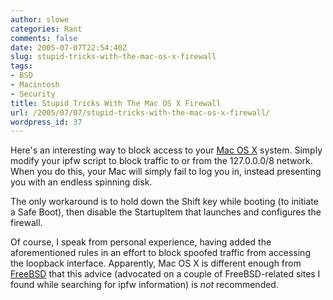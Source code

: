```yaml
---
author: slowe
categories: Rant
comments: false
date: 2005-07-07T22:54:40Z
slug: stupid-tricks-with-the-mac-os-x-firewall
tags:
- BSD
- Macintosh
- Security
title: Stupid Tricks With The Mac OS X Firewall
url: /2005/07/07/stupid-tricks-with-the-mac-os-x-firewall/
wordpress_id: 37
---
```


Here's an interesting way to block access to your [Mac OS X](http://www.apple.com/macosx/) system. Simply modify your ipfw script to block traffic to or from the 127.0.0.0/8 network. When you do this, your Mac will simply fail to log you in, instead presenting you with an endless spinning disk.

The only workaround is to hold down the Shift key while booting (to initiate a Safe Boot), then disable the StartupItem that launches and configures the firewall.

Of course, I speak from personal experience, having added the aforementioned rules in an effort to block spoofed traffic from accessing the loopback interface. Apparently, Mac OS X is different enough from [FreeBSD](http://www.freebsd.org/) that this advice (advocated on a couple of FreeBSD-related sites I found while searching for ipfw information) is _not_ recommended.
